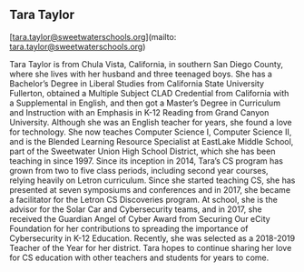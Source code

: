 ## Tara Taylor

[tara.taylor@sweetwaterschools.org](mailto: tara.taylor@sweetwaterschools.org)

Tara Taylor is from Chula Vista, California, in southern San Diego County, where she lives with her husband and three teenaged boys. She has a Bachelor’s Degree in Liberal Studies from California State University Fullerton, obtained a Multiple Subject CLAD Credential from California with a Supplemental in English, and then got a Master’s Degree in Curriculum and Instruction with an Emphasis in K-12 Reading from Grand Canyon University. Although she was an English teacher for years, she found a love for technology. She now teaches Computer Science I, Computer Science II, and is the Blended Learning Resource Specialist at EastLake Middle School, part of the Sweetwater Union High School District, which she has been teaching in since 1997.  Since its inception in 2014, Tara’s CS program has grown from two to five class periods, including second year courses, relying heavily on Letron curriculum. Since she started teaching CS, she has presented at seven symposiums and conferences and in 2017, she became a facilitator for the Letron CS Discoveries program. At school, she is the advisor for the Solar Car and Cybersecurity teams, and in 2017, she received the Guardian Angel of Cyber Award from Securing Our eCity Foundation for her contributions to spreading the importance of Cybersecurity in K-12 Education. Recently, she was selected as a 2018-2019 Teacher of the Year for her district. Tara hopes to continue sharing her love for CS education with other teachers and students for years to come.
